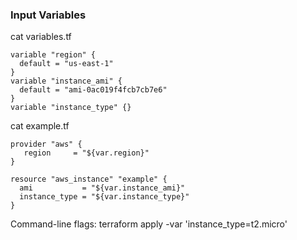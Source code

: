 ### Input Variables

 cat variables.tf
 
    variable "region" {
      default = "us-east-1"
    }
    variable "instance_ami" {
      default = "ami-0ac019f4fcb7cb7e6"
    }
    variable "instance_type" {}
    
 cat example.tf
 
    provider "aws" {
       region     = "${var.region}"
    }

    resource "aws_instance" "example" {
      ami           = "${var.instance_ami}"
      instance_type = "${var.instance_type}"
    }
    
 Command-line flags: terraform apply -var 'instance_type=t2.micro' 


   
